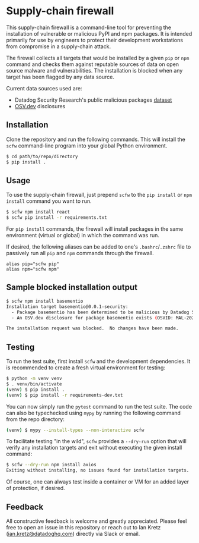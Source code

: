 # Supply-chain firewall

This supply-chain firewall is a command-line tool for preventing the installation of vulnerable or malicious PyPI and npm packages.  It is intended primarily for use by engineers to protect their development workstations from compromise in a supply-chain attack.

The firewall collects all targets that would be installed by a given `pip` or `npm` command and checks them against reputable sources of data on open source malware and vulnerabilities.  The installation is blocked when any target has been flagged by any data source.

Current data sources used are:

- Datadog Security Research's public malicious packages [dataset](https://github.com/DataDog/malicious-software-packages-dataset)
- [OSV.dev](https://osv.dev) disclosures

## Installation

Clone the repository and run the following commands.  This will install the `scfw` command-line program into your global Python environment.

```bash
$ cd path/to/repo/directory
$ pip install .
```

## Usage

To use the supply-chain firewall, just prepend `scfw` to the `pip install` or `npm install` command you want to run.

```bash
$ scfw npm install react
$ scfw pip install -r requirements.txt
```

For `pip install` commands, the firewall will install packages in the same environment (virtual or global) in which the command was run.

If desired, the following aliases can be added to one's `.bashrc`/`.zshrc` file to passively run all `pip` and `npm` commands through the firewall.

```
alias pip="scfw pip"
alias npm="scfw npm"
```

## Sample blocked installation output

```bash
$ scfw npm install basementio
Installation target basementio@0.0.1-security:
  - Package basementio has been determined to be malicious by Datadog Security Research
  - An OSV.dev disclosure for package basementio exists (OSVID: MAL-2024-7874)

The installation request was blocked.  No changes have been made.
```

## Testing

To run the test suite, first install `scfw` and the development dependencies.  It is recommended to create a fresh virtual environment for testing:

```bash
$ python -m venv venv
$ . venv/bin/activate
(venv) $ pip install .
(venv) $ pip install -r requirements-dev.txt
```

You can now simply run the `pytest` command to run the test suite.  The code can also be typechecked using `mypy` by running the following command from the repo directory:

```bash
(venv) $ mypy --install-types --non-interactive scfw
```

To facilitate testing "in the wild", `scfw` provides a `--dry-run` option that will verify any installation targets and exit without executing the given install command:

```bash
$ scfw --dry-run npm install axios
Exiting without installing, no issues found for installation targets.
```

Of course, one can always test inside a container or VM for an added layer of protection, if desired.

## Feedback

All constructive feedback is welcome and greatly appreciated.  Please feel free to open an issue in this repository or reach out to Ian Kretz (ian.kretz@datadoghq.com) directly via Slack or email.
